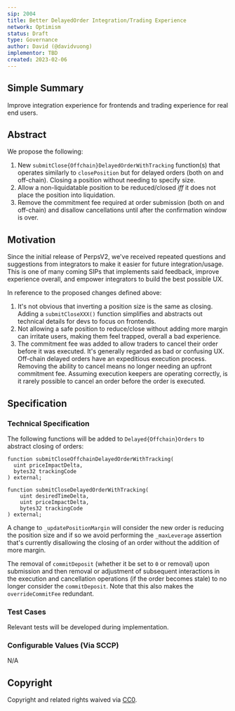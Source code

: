 ```yaml
---
sip: 2004
title: Better DelayedOrder Integration/Trading Experience
network: Optimism
status: Draft
type: Governance
author: David (@davidvuong)
implementor: TBD
created: 2023-02-06
---
```


<!--You can leave these HTML comments in your merged SIP and delete the visible duplicate text guides, they will not appear and may be helpful to refer to if you edit it again. This is the suggested template for new SIPs. Note that an SIP number will be assigned by an editor. When opening a pull request to submit your SIP, please use an abbreviated title in the filename, `sip-draft_title_abbrev.md`. The title should be 44 characters or less.-->

## Simple Summary

<!--"If you can't explain it simply, you don't understand it well enough." Simply describe the outcome the proposed changes intends to achieve. This should be non-technical and accessible to a casual community member.-->

Improve integration experience for frontends and trading experience for real end users.

## Abstract

<!--A short (~200 word) description of the proposed change, the abstract should clearly describe the proposed change. This is what *will* be done if the SIP is implemented, not *why* it should be done or *how* it will be done. If the SIP proposes deploying a new contract, write, "we propose to deploy a new contract that will do x".-->

We propose the following:

1. New `submitClose{Offchain}DelayedOrderWithTracking` function(s) that operates similarly to `closePosition` but for delayed orders (both on and off-chain). Closing a position without needing to specify size.
1. Allow a non-liquidatable position to be reduced/closed _iff_ it does not place the position into liquidation.
1. Remove the commitment fee required at order submission (both on and off-chain) and disallow cancellations until after the confirmation window is over.

## Motivation

<!--This is the problem statement. This is the *why* of the SIP. It should clearly explain *why* the current state of the protocol is inadequate.  It is critical that you explain *why* the change is needed, if the SIP proposes changing how something is calculated, you must address *why* the current calculation is innaccurate or wrong. This is not the place to describe how the SIP will address the issue!-->

Since the initial release of PerpsV2, we've received repeated questions and suggestions from integrators to make it easier for future integration/usage. This is one of many coming SIPs that implements said feedback, improve experience overall, and empower integrators to build the best possible UX.

In reference to the proposed changes defined above:

1. It's not obvious that inverting a position size is the same as closing. Adding a `submitCloseXXX()` function simplifies and abstracts out technical details for devs to focus on frontends.
1. Not allowing a safe position to reduce/close without adding more margin can irritate users, making them feel trapped, overall a bad experience.
1. The commitment fee was added to allow traders to cancel their order before it was executed. It's generally regarded as bad or confusing UX. Off-chain delayed orders have an expeditious execution process. Removing the ability to cancel means no longer needing an upfront commitment fee. Assuming execution keepers are operating correctly, is it rarely possible to cancel an order before the order is executed.

## Specification

### Technical Specification

<!--The technical specification should outline the public API of the changes proposed. That is, changes to any of the interfaces Synthetix currently exposes or the creations of new ones.-->

The following functions will be added to `Delayed{Offchain}Orders` to abstract closing of orders:

```
function submitCloseOffchainDelayedOrderWithTracking(
  uint priceImpactDelta,
  bytes32 trackingCode
) external;

function submitCloseDelayedOrderWithTracking(
    uint desiredTimeDelta,
    uint priceImpactDelta,
    bytes32 trackingCode
) external;
```

A change to `_updatePositionMargin` will consider the new order is reducing the position size and if so we avoid performing the `_maxLeverage` assertion that's currently disallowing the closing of an order without the addition of more margin.

The removal of `commitDeposit` (whether it be set to `0` or removal) upon submission and then removal or adjustment of subsequent interactions in the execution and cancellation operations (if the order becomes stale) to no longer consider the `commitDeposit`. Note that this also makes the `overrideCommitFee` redundant.

### Test Cases

<!--Test cases for an implementation are mandatory for SIPs but can be included with the implementation..-->

Relevant tests will be developed during implementation.

### Configurable Values (Via SCCP)

<!--Please list all values configurable via SCCP under this implementation.-->

N/A

## Copyright

Copyright and related rights waived via [CC0](https://creativecommons.org/publicdomain/zero/1.0/).
